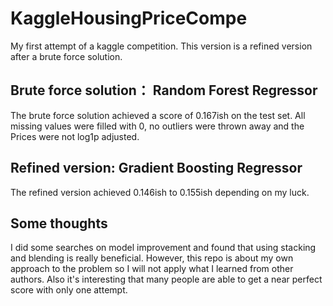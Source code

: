 # KaggleHousingPriceCompe
My first attempt of a kaggle competition. This version is a refined version after a brute force solution. 
## Brute force solution： Random Forest Regressor
The brute force solution achieved a score of 0.167ish on the test set. All missing values were filled with 0, no outliers were thrown away and the Prices were not log1p adjusted.
## Refined version: Gradient Boosting Regressor
The refined version achieved 0.146ish to 0.155ish depending on my luck.

## Some thoughts
I did some searches on model improvement and found that using stacking and blending is really beneficial. However, this repo is about my own approach to the problem so I will not apply what I learned from other authors. Also it's interesting that many people are able to get a near perfect score with only one attempt. 


